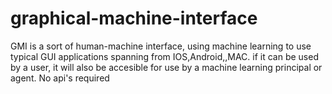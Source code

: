 # graphical-machine-interface
GMI is a sort of human-machine interface, using machine learning to use typical GUI applications spanning from IOS,Android,,MAC. if it can be used by a user, it will also be accesible for use by a machine learning principal or agent. No api's required
